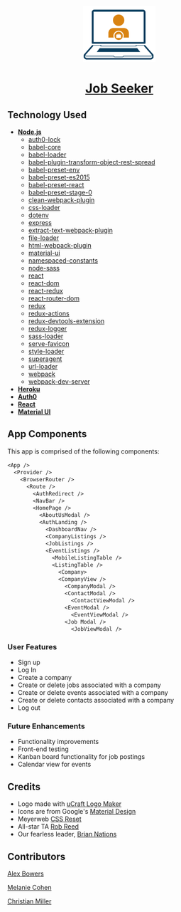 <h3 align="center"><img src="./src/assets/logo.png" height="125">

<h1 align="center"><a href="http://www.job-seeker.net">Job Seeker</a></h1>

## Technology Used
* **[Node.js](https://nodejs.org)**
  * [auth0-lock](https://www.npmjs.com/package/auth0-lock)
  * [babel-core](https://www.npmjs.com/package/babel-core)
  * [babel-loader](https://www.npmjs.com/package/babel-loader)
  * [babel-plugin-transform-object-rest-spread](https://www.npmjs.com/package/babel-plugin-transform-object-rest-spread)
  * [babel-preset-env](https://www.npmjs.com/package/babel-preset-env)
  * [babel-preset-es2015](https://www.npmjs.com/package/babel-preset-es2015)
  * [babel-preset-react](https://www.npmjs.com/package/babel-preset-react)
  * [babel-preset-stage-0](https://www.npmjs.com/package/babel-preset-stage-0)
  * [clean-webpack-plugin](https://www.npmjs.com/package/clean-webpack-plugin)
  * [css-loader](https://www.npmjs.com/package/css-loader)
  * [dotenv](https://www.npmjs.com/package/dotenv)
  * [express](https://www.npmjs.com/package/express)
  * [extract-text-webpack-plugin](https://www.npmjs.com/package/extract-text-webpack-plugin)
  * [file-loader](https://www.npmjs.com/package/file-loader)
  * [html-webpack-plugin](https://www.npmjs.com/package/html-webpack-plugin)
  * [material-ui](https://www.npmjs.com/package/material-ui)
  * [namespaced-constants](https://www.npmjs.com/package/namespaced-constants)
  * [node-sass](https://www.npmjs.com/package/node-sass)
  * [react](https://www.npmjs.com/package/react)
  * [react-dom](https://www.npmjs.com/package/react-dom)
  * [react-redux](https://www.npmjs.com/package/react-redux)
  * [react-router-dom](https://www.npmjs.com/package/react-router-dom)
  * [redux](https://www.npmjs.com/package/redux)
  * [redux-actions](https://www.npmjs.com/package/redux-actions)
  * [redux-devtools-extension](https://www.npmjs.com/package/redux-devtools-extension)
  * [redux-logger](https://www.npmjs.com/package/redux-logger)
  * [sass-loader](https://www.npmjs.com/package/sass-loader)
  * [serve-favicon](https://www.npmjs.com/package/serve-favicon)
  * [style-loader](https://www.npmjs.com/package/style-loader)
  * [superagent](https://www.npmjs.com/package/superagent)
  * [url-loader](https://www.npmjs.com/package/url-loader)
  * [webpack](https://www.npmjs.com/package/webpack)
  * [webpack-dev-server](https://www.npmjs.com/package/webpack-dev-server)
* **[Heroku](https://www.heroku.com/)**
* **[Auth0](https://auth0.com)**
* **[React](https://reactjs.org/)**
* **[Material UI](http://www.material-ui.com/)**

## App Components
This app is comprised of the following components:
```
<App />
  <Provider />
    <BrowserRouter />
      <Route />
        <AuthRedirect />
        <NavBar />
        <HomePage />
          <AboutUsModal />
          <AuthLanding />
            <DashboardNav />
            <CompanyListings />
            <JobListings />
            <EventListings />
              <MobileListingTable />
              <ListingTable />
                <Company>
                <CompanyView />
                  <CompanyModal />
                  <ContactModal />
                    <ContactViewModal />
                  <EventModal />
                    <EventViewModal />
                  <Job Modal />
                    <JobViewModal />
```
### User Features
* Sign up
* Log In
* Create a company
* Create or delete jobs associated with a company
* Create or delete events associated with a company
* Create or delete contacts associated with a company
* Log out

### Future Enhancements
* Functionality improvements
* Front-end testing
* Kanban board functionality for job postings
* Calendar view for events

## Credits
* Logo made with [uCraft Logo Maker](https://logo-maker.ucraft.com/)
* Icons are from Google's [Material Design](https://material.io/icons/)
* Meyerweb [CSS Reset](https://meyerweb.com/eric/tools/css/reset/)
* All-star TA [Rob Reed](https://github.com/robertmcreed)
* Our fearless leader, [Brian Nations](https://github.com/bnates)

## Contributors
[Alex Bowers](https://github.com/warlordlizard)

[Melanie Cohen](https://github.com/melaniebcohen)  

[Christian Miller](https://github.com/ruskeezy)
